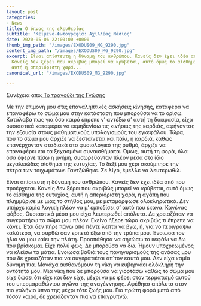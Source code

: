```yaml
---
layout: post
categories:
- News
title: Ο ύπνος της ελευθερίας
subtitle: 'Κείμενο-Φωτογραφία: Αχιλλέας Νάσιος'
date: 2020-05-06 22:00:00 +0000
thumb_img_path: "/images/EXODUS09_MG_9290.jpg"
content_img_path: "/images/EXODUS09_MG_9290.jpg"
excerpt: Είναι απίστευτη η δύναμη του ανθρώπου. Κανείς δεν έχει ιδέα από που προέρχεται.
  Κανείς δεν ξέρει που ακριβώς μπορεί να κρύβεται, αυτό όμως το αίσθημα της ευτυχίας,
  αυτή η απεριόριστη χαρά...
canonical_url: "/images/EXODUS09_MG_9290.jpg"

---
```

Συνέχεια απο:<a href="https://hocusphotus.com/posts/anodus-9/" target="blank"> Το τραγούδι της Γνώσης</a>

Με την επιμονή μου στις επαναληπτικές ασκήσεις κίνησης, κατάφερα να επαναφέρω το σώμα μου στην κατάσταση που μπορούσα να το ορίσω. Κατάλαβα πως για όσο καιρό έπρεπε ν’ αντέξω σ’ αυτή τη δοκιμασία, είχα ουσιαστικά καταφέρει να εκμηδενίσω τις κινήσεις της καρδιάς, αφήνοντας την εξουσία στους μαθηματικούς υπολογισμούς του εγκεφάλου. Τώρα, που το σώμα μου άρχιζε να ζεσταίνεται και πάλι, η καρδιά, καθώς επανέρχονταν σταδιακά στο φυσιολογικό της ρυθμό, άρχιζε να επαναφέρει και τα ξεχασμένα συναισθήματα. Όμως, αυτή τη φορά, όλα όσα έφερνε πίσω η μνήμη, συσωρεύονταν πλέον μέσα στο ίδιο μεγαλειώδες αίσθημα της ευτυχίας. Το δεξί μου χέρι ακούμπησε την πέτρα των τοιχωμάτων. Γαντζώθηκε. Σε λίγο, έμελλε να λευτερωθώ.

Είναι απίστευτη η δύναμη του ανθρώπου. Κανείς δεν έχει ιδέα από που προέρχεται. Κανείς δεν ξέρει που ακριβώς μπορεί να κρύβεται, αυτό όμως το αίσθημα της ευτυχίας, αυτή η απεριόριστη χαρά, η αγάπη που πλημμύρισε με μιας το στήθος μου, με μεταμόρφωσε ολοκληρωτικά. Δεν υπήρχε καμία λογική πλέον να μ’ εμποδίσει σ’ αυτό που έκανα. Κανένας φόβος. Ουσιαστικά μέσα μου είχα λευτερωθεί απόλυτα. Δε χρειαζόταν να συγκρατήσω το σώμα μου πλέον. Εκείνο ήξερε τώρα ακριβώς τι έπρεπε να κάνει. Έτσι δεν πήρε πάνω από πέντε λεπτά να βγω, ή, για νο περιγράψω καλύτερα, να συρθώ σαν ερπετό έξω από την τρύπα μου. Ένοιωσα τον ήλιο να μου καίει την πλάτη. Προσπάθησα να σηκώσω το κεφάλι να δω που βρίσκομαι. Είχε πολύ φως. Δε μπορούσα να δω. Ήμουν υποχρεωμένος να κλείσω τα μάτια. Ενοιωσα βαθιά τους πανηγυρισμούς της ανάσας μου που δε χρειαζόταν πια να συγκρατιέται απ΄τον εαυτό μου. Δεν είχα καμία δύναμη πια. Μονάχα αισθανόμουν τη νίκη να κυβερνάει ολόκληρη την οντότητά μου. Μια νίκη που δε μπορούσα να γιορτάσω καθώς το σώμα μου είχε δώσει ότι είχε και δεν είχε, μέχρι να με φέρει στον τερματισμό αυτού του υπερμαραθώνιου αγώνα της αναγέννησης. Αφέθηκα απόλυτα στον πιο γαλήνιο ύπνο της μέχρι τότε ζωής μου. Για πρώτη φορά μετά από τόσον καιρό, δε χρειάζονταν πια να επαγρυπνώ.